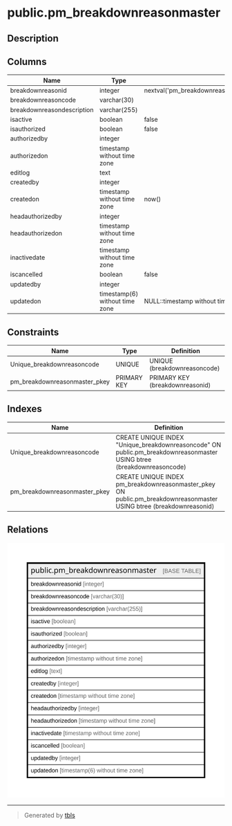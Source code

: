 # public.pm_breakdownreasonmaster

## Description

## Columns

| Name | Type | Default | Nullable | Children | Parents | Comment |
| ---- | ---- | ------- | -------- | -------- | ------- | ------- |
| breakdownreasonid | integer | nextval('pm_breakdownreasonmaster_breakdownreasonid_seq'::regclass) | false |  |  |  |
| breakdownreasoncode | varchar(30) |  | true |  |  |  |
| breakdownreasondescription | varchar(255) |  | true |  |  |  |
| isactive | boolean | false | false |  |  |  |
| isauthorized | boolean | false | false |  |  |  |
| authorizedby | integer |  | true |  |  |  |
| authorizedon | timestamp without time zone |  | true |  |  |  |
| editlog | text |  | true |  |  |  |
| createdby | integer |  | true |  |  |  |
| createdon | timestamp without time zone | now() | true |  |  |  |
| headauthorizedby | integer |  | true |  |  |  |
| headauthorizedon | timestamp without time zone |  | true |  |  |  |
| inactivedate | timestamp without time zone |  | true |  |  |  |
| iscancelled | boolean | false | true |  |  |  |
| updatedby | integer |  | true |  |  |  |
| updatedon | timestamp(6) without time zone | NULL::timestamp without time zone | true |  |  |  |

## Constraints

| Name | Type | Definition |
| ---- | ---- | ---------- |
| Unique_breakdownreasoncode | UNIQUE | UNIQUE (breakdownreasoncode) |
| pm_breakdownreasonmaster_pkey | PRIMARY KEY | PRIMARY KEY (breakdownreasonid) |

## Indexes

| Name | Definition |
| ---- | ---------- |
| Unique_breakdownreasoncode | CREATE UNIQUE INDEX "Unique_breakdownreasoncode" ON public.pm_breakdownreasonmaster USING btree (breakdownreasoncode) |
| pm_breakdownreasonmaster_pkey | CREATE UNIQUE INDEX pm_breakdownreasonmaster_pkey ON public.pm_breakdownreasonmaster USING btree (breakdownreasonid) |

## Relations

![er](public.pm_breakdownreasonmaster.svg)

---

> Generated by [tbls](https://github.com/k1LoW/tbls)
